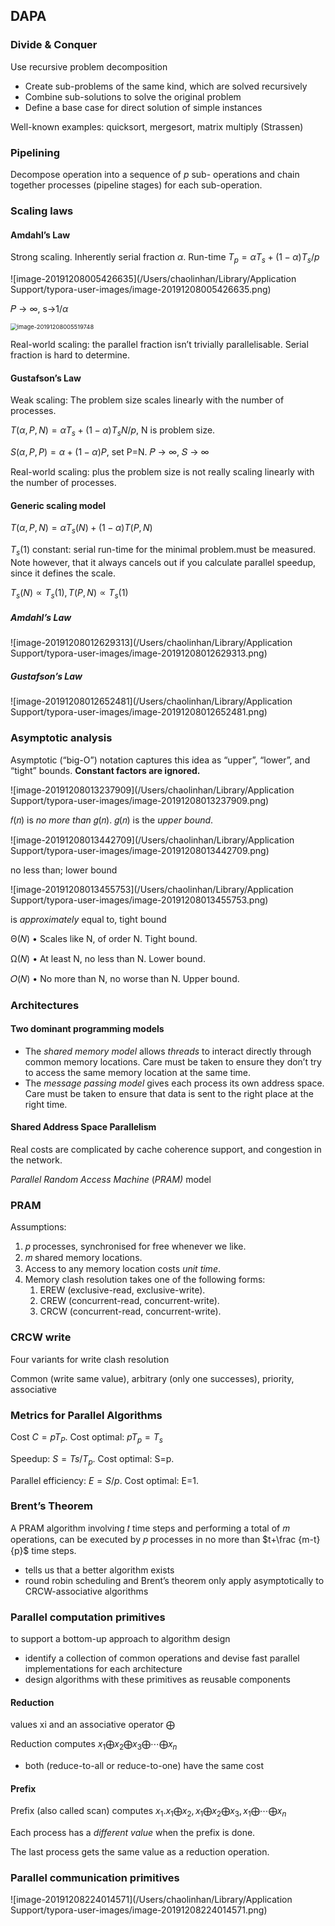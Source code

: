 ## DAPA

### Divide & Conquer

Use recursive problem decomposition

-   Create sub-problems of the same kind, which are solved recursively
-   Combine sub-solutions to solve the original problem 
-   Define a base case for direct solution of simple instances 

Well-known examples: quicksort, mergesort, matrix multiply (Strassen)

### Pipelining 

Decompose operation into a sequence of *p* sub- operations and chain together processes (pipeline stages) for each sub-operation. 

### Scaling laws

#### Amdahl’s Law

Strong scaling. Inherently serial fraction $\alpha$. Run-time $T_p=\alpha T_s+(1-\alpha)T_s/p$

![image-20191208005426635](/Users/chaolinhan/Library/Application Support/typora-user-images/image-20191208005426635.png)

 𝑃 → ∞, s→$1/\alpha$

<img src="/Users/chaolinhan/Library/Application Support/typora-user-images/image-20191208005519748.png" alt="image-20191208005519748" style="zoom:67%;" />

Real-world scaling: the parallel fraction isn’t trivially parallelisable. Serial fraction is hard to determine.

#### Gustafson’s Law

Weak scaling: The problem size scales linearly with the number of processes. 

 $T(\alpha,P, N)=\alpha T_s+(1-\alpha)T_sN/p$, N is problem size.

$S(\alpha, P, P) = \alpha+(1-\alpha)P$, set P=N. 𝑃 → ∞, 𝑆 → ∞ 

  Real-world scaling: plus the problem size is not really scaling linearly with the number of processes. 

#### Generic scaling model

$T(\alpha,P,N)=\alpha T_s(N)+(1-\alpha)T(P,N)$

$T_s(1)$ constant: serial run-time for the minimal problem.must be measured. Note however, that it always cancels out if you calculate parallel speedup, since it defines the scale. 

$T_s(N)\propto T_s(1), T(P,N)\propto T_s(1)$

##### Amdahl’s Law

![image-20191208012629313](/Users/chaolinhan/Library/Application Support/typora-user-images/image-20191208012629313.png)

##### Gustafson’s Law

![image-20191208012652481](/Users/chaolinhan/Library/Application Support/typora-user-images/image-20191208012652481.png)

### Asymptotic analysis

Asymptotic (“big-O”) notation captures this idea as “upper”, “lower”, and “tight” bounds. **Constant factors are ignored.** 

![image-20191208013237909](/Users/chaolinhan/Library/Application Support/typora-user-images/image-20191208013237909.png)

𝑓(𝑛) is *no more than* 𝑔(𝑛). 𝑔(𝑛) is the *upper bound*. 

![image-20191208013442709](/Users/chaolinhan/Library/Application Support/typora-user-images/image-20191208013442709.png)

no less than; lower bound

![image-20191208013455753](/Users/chaolinhan/Library/Application Support/typora-user-images/image-20191208013455753.png)

is *approximately* equal to, tight bound

Θ(𝑁)
 • Scales like N, of order N. Tight bound. 

Ω(𝑁)
 • At least N, no less than N. Lower bound. 

𝑂(𝑁)
 • No more than N, no worse than N. Upper bound. 

### Architectures

#### Two dominant programming models

-   The *shared memory model* allows *threads* to interact directly through common memory locations. Care must be taken to ensure they don’t try to access the same memory location at the same time. 
-   The *message passing model* gives each process its own address space. Care must be taken to ensure that data is sent to the right place at the right time. 

#### Shared Address Space Parallelism

Real costs are complicated by cache coherence support, and congestion in the network. 

*Parallel Random Access Machine* (*PRAM)* model

### PRAM

Assumptions:

1.  𝑝 processes, synchronised for free whenever we like.
2.  𝑚 shared memory locations.
3.  Access to any memory location costs *unit time*.
4.  Memory clash resolution takes one of the following forms: 
    1.  EREW (exclusive-read, exclusive-write).
    2.  CREW (concurrent-read, concurrent-write).
    3.  CRCW (concurrent-read, concurrent-write). 

### CRCW write

Four variants for write clash resolution

Common (write same value), arbitrary (only one successes), priority, associative

### Metrics for Parallel Algorithms

Cost $C=pT_P$. Cost optimal: $pT_p = T_s$

Speedup: $S=Ts/T_p$. Cost optimal: S=p.

Parallel efficiency: $E=S/p$. Cost optimal: E=1.

### Brent’s Theorem

A PRAM algorithm involving 𝑡 time steps and performing a total of 𝑚 operations, can be executed by 𝑝 processes in no more than $t+\frac {m-t}{p}$ time steps. 

-   tells us that a better algorithm exists 
-   round robin scheduling and Brent’s theorem only apply asymptotically to CRCW-associative algorithms 

### Parallel computation primitives

to support a bottom-up approach to algorithm design

-   identify a collection of common operations and devise fast parallel implementations for each architecture
-   design algorithms with these primitives as reusable components

#### Reduction

values xi and an associative operator ⨁ 

Reduction computes $x_1⨁x_2⨁x_3⨁\cdots⨁x_n$

-   both (reduce-to-all or reduce-to-one) have the same cost

#### Prefix

Prefix (also called scan) computes $x_1. x_1⨁x_2, x_1⨁x_2⨁x_3, x_1⨁\cdots⨁x_n$

Each process has a *different value* when the prefix is done. 

The last process gets the same value as a reduction operation. 

### Parallel communication primitives

![image-20191208224014571](/Users/chaolinhan/Library/Application Support/typora-user-images/image-20191208224014571.png)

